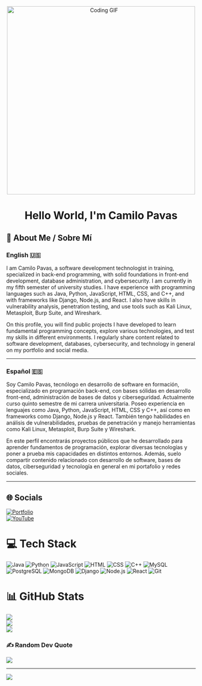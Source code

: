 <div align="center">
  <img src="https://media4.giphy.com/media/v1.Y2lkPTc5MGI3NjExY2wwMXpzb3BoZmUwOXYwaWR0dHF3Ymd0d3k5eHU0NXVzN3lsNTF2dSZlcD12MV9pbnRlcm5hbF9naWZfYnlfaWQmY3Q9Zw/78XCFBGOlS6keY1Bil/giphy.gif" alt="Coding GIF" width="500" />
  <h1>Hello World, I'm Camilo Pavas</h1>
</div>

## 📝 About Me / Sobre Mí

### English 🇺🇸

I am Camilo Pavas, a software development technologist in training, specialized in back-end programming, with solid foundations in front-end development, database administration, and cybersecurity. I am currently in my fifth semester of university studies. I have experience with programming languages such as Java, Python, JavaScript, HTML, CSS, and C++, and with frameworks like Django, Node.js, and React. I also have skills in vulnerability analysis, penetration testing, and use tools such as Kali Linux, Metasploit, Burp Suite, and Wireshark.

On this profile, you will find public projects I have developed to learn fundamental programming concepts, explore various technologies, and test my skills in different environments. I regularly share content related to software development, databases, cybersecurity, and technology in general on my portfolio and social media.

---

### Español 🇪🇸

Soy Camilo Pavas, tecnólogo en desarrollo de software en formación, especializado en programación back-end, con bases sólidas en desarrollo front-end, administración de bases de datos y ciberseguridad. Actualmente curso quinto semestre de mi carrera universitaria. Poseo experiencia en lenguajes como Java, Python, JavaScript, HTML, CSS y C++, así como en frameworks como Django, Node.js y React. También tengo habilidades en análisis de vulnerabilidades, pruebas de penetración y manejo herramientas como Kali Linux, Metasploit, Burp Suite y Wireshark.

En este perfil encontrarás proyectos públicos que he desarrollado para aprender fundamentos de programación, explorar diversas tecnologías y poner a prueba mis capacidades en distintos entornos. Además, suelo compartir contenido relacionado con desarrollo de software, bases de datos, ciberseguridad y tecnología en general en mi portafolio y redes sociales.

---

## 🌐 Socials

[![Portfolio](https://img.shields.io/badge/Portfolio-121212?style=for-the-badge&logo=vercel&logoColor=white)](https://portafolio-01-three.vercel.app/)  
[![YouTube](https://img.shields.io/badge/YouTube-%23FF0000.svg?style=for-the-badge&logo=YouTube&logoColor=white)](https://youtube.com/@Ancafepi)

# 💻 Tech Stack

![Java](https://img.shields.io/badge/java-%23ED8B00.svg?style=for-the-badge&logo=openjdk&logoColor=white)
![Python](https://img.shields.io/badge/python-3670A0?style=for-the-badge&logo=python&logoColor=ffdd54)
![JavaScript](https://img.shields.io/badge/javascript-%23323330.svg?style=for-the-badge&logo=javascript&logoColor=%23F7DF1E)
![HTML](https://img.shields.io/badge/html5-%23E34F26.svg?style=for-the-badge&logo=html5&logoColor=white)
![CSS](https://img.shields.io/badge/css3-%231572B6.svg?style=for-the-badge&logo=css3&logoColor=white)
![C++](https://img.shields.io/badge/c++-%2300599C.svg?style=for-the-badge&logo=c%2B%2B&logoColor=white)
![MySQL](https://img.shields.io/badge/mysql-%2300000f.svg?style=for-the-badge&logo=mysql&logoColor=white)
![PostgreSQL](https://img.shields.io/badge/postgresql-%23316192.svg?style=for-the-badge&logo=postgresql&logoColor=white)
![MongoDB](https://img.shields.io/badge/mongodb-%2347A248.svg?style=for-the-badge&logo=mongodb&logoColor=white)
![Django](https://img.shields.io/badge/django-%23092E20.svg?style=for-the-badge&logo=django&logoColor=white)
![Node.js](https://img.shields.io/badge/node.js-%2343853D.svg?style=for-the-badge&logo=node.js&logoColor=white)
![React](https://img.shields.io/badge/react-%2320232a.svg?style=for-the-badge&logo=react&logoColor=%2361DAFB)
![Git](https://img.shields.io/badge/git-%23F05033.svg?style=for-the-badge&logo=git&logoColor=white)

# 📊 GitHub Stats

![](https://github-readme-stats.vercel.app/api?username=camilo1210&theme=blue-green&hide_border=false&include_all_commits=true&count_private=false)<br/>
![](https://github-readme-streak-stats.herokuapp.com/?user=camilo1210&theme=blue-green&hide_border=false)<br/>
![](https://github-readme-stats.vercel.app/api/top-langs/?username=camilo1210&theme=blue-green&hide_border=false&include_all_commits=true&count_private=false&layout=compact)

### ✍️ Random Dev Quote

![](https://quotes-github-readme.vercel.app/api?type=horizontal&theme=tokyonight)

---
[![](https://visitcount.itsvg.in/api?id=camilo1210&icon=6&color=1)](https://visitcount.itsvg.in)

<!-- Proudly created with GPRM ( https://gprm.itsvg.in ) -->

<!-- Proudly created with GPRM ( https://gprm.itsvg.in ) -->
